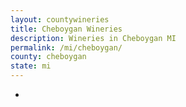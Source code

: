 ```yaml
---
layout: countywineries
title: Cheboygan Wineries
description: Wineries in Cheboygan MI
permalink: /mi/cheboygan/
county: cheboygan
state: mi
---
```

-

